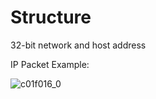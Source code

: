 # Structure

32-bit network and host address

IP Packet Example:

![c01f016_0](https://github.optum.com/storage/user/59362/files/db8bba33-1267-454f-af0a-d446f42cba23)
